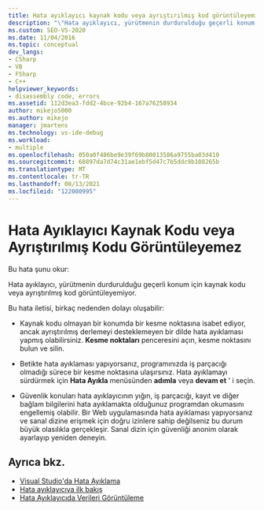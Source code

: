 ```yaml
---
title: Hata ayıklayıcı kaynak kodu veya ayrıştırılmış kod görüntüleyemiyor
description: "\"Hata ayıklayıcı, yürütmenin durdurulduğu geçerli konum için kaynak kodu veya ayrıştırılmış kod görüntülenemiyor\" iletisinin nedenlerini inceleyin."
ms.custom: SEO-VS-2020
ms.date: 11/04/2016
ms.topic: conceptual
dev_langs:
- CSharp
- VB
- FSharp
- C++
helpviewer_keywords:
- disassembly code, errors
ms.assetid: 112d3ea3-fdd2-4bce-92b4-167a76258934
author: mikejo5000
ms.author: mikejo
manager: jmartens
ms.technology: vs-ide-debug
ms.workload:
- multiple
ms.openlocfilehash: 050a0f486be9e39f69b80013586a9755ba03d410
ms.sourcegitcommit: 68897da7d74c31ae1ebf5d47c7b5ddc9b108265b
ms.translationtype: MT
ms.contentlocale: tr-TR
ms.lasthandoff: 08/13/2021
ms.locfileid: "122080995"
---
```

# <a name="debugger-cannot-display-source-code-or-disassembly"></a>Hata Ayıklayıcı Kaynak Kodu veya Ayrıştırılmış Kodu Görüntüleyemez
Bu hata şunu okur:

 Hata ayıklayıcı, yürütmenin durdurulduğu geçerli konum için kaynak kodu veya ayrıştırılmış kod görüntüleyemiyor.

 Bu hata iletisi, birkaç nedenden dolayı oluşabilir:

- Kaynak kodu olmayan bir konumda bir kesme noktasına isabet ediyor, ancak ayrıştırılmış derlemeyi desteklemeyen bir dilde hata ayıklaması yapmış olabilirsiniz. **Kesme noktaları** penceresini açın, kesme noktasını bulun ve silin.

- Betikte hata ayıklaması yapıyorsanız, programınızda iş parçacığı olmadığı sürece bir kesme noktasına ulaşırsınız. Hata ayıklamayı sürdürmek için **Hata Ayıkla** menüsünden **adımla** veya **devam et** ' i seçin.

- Güvenlik konuları hata ayıklayıcının yığın, iş parçacığı, kayıt ve diğer bağlam bilgilerini hata ayıklamakta olduğunuz programdan okumasını engellemiş olabilir. Bir Web uygulamasında hata ayıklaması yapıyorsanız ve sanal dizine erişmek için doğru izinlere sahip değilseniz bu durum büyük olasılıkla gerçekleşir. Sanal dizin için güvenliği anonim olarak ayarlayıp yeniden deneyin.

## <a name="see-also"></a>Ayrıca bkz.
- [Visual Studio'da Hata Ayıklama](../debugger/index.yml)
- [Hata ayıklayıcıya ilk bakış](../debugger/debugger-feature-tour.md)
- [Hata Ayıklayıcıda Verileri Görüntüleme](../debugger/viewing-data-in-the-debugger.md)